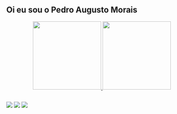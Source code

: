 ## Oi eu sou o Pedro Augusto Morais
<div align="center">
  <a href="https://github.com/Pdro-Allgusto">
  <img height="180em" src="https://github-readme-stats.vercel.app/api?username=Pdro-Allgusto&show_icons=true&theme=tokyonight&include_all_commits=true&count_private=true"/>
  <img height="180em" src="https://github-readme-stats.vercel.app/api/top-langs/?username=Pdro-Allgusto&layout=compact&langs_count=7&theme=tokyonight"/>
</div>

  
  ##
 
<div> 

  <a href="https://www.instagram.com/pdro_allgusto/" target="_blank"><img src="https://img.shields.io/badge/-Instagram-%23E4405F?style=for-the-badge&logo=instagram&logoColor=white" target="_blank"></a>
  <a href = "mailto:pedroaugusto374@gmail.com"><img src="https://img.shields.io/badge/-Gmail-%23333?style=for-the-badge&logo=gmail&logoColor=white" target="_blank"></a>
  <a href="https://www.linkedin.com/in/pedro-augusto-morais/" target="_blank"><img src="https://img.shields.io/badge/-LinkedIn-%230077B5?style=for-the-badge&logo=linkedin&logoColor=white" target="_blank"></a> 
 
 </div>
